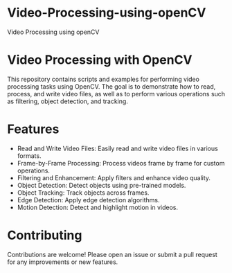 # Video-Processing-using-openCV
Video Processing using openCV

# Video Processing with OpenCV
This repository contains scripts and examples for performing video processing tasks using OpenCV. The goal is to demonstrate how to read, process, and write video files, as well as to perform various operations such as filtering, object detection, and tracking.

# Features
* Read and Write Video Files: Easily read and write video files in various formats.
* Frame-by-Frame Processing: Process videos frame by frame for custom operations.
* Filtering and Enhancement: Apply filters and enhance video quality.
* Object Detection: Detect objects using pre-trained models.
* Object Tracking: Track objects across frames.
* Edge Detection: Apply edge detection algorithms.
* Motion Detection: Detect and highlight motion in videos.

# Contributing
Contributions are welcome! Please open an issue or submit a pull request for any improvements or new features.
